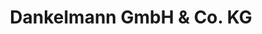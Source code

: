 ---
title: "Dankelmann GmbH & Co. KG"
url: /emsbueren/dankelmann-gmbh-und-co-kg/
shop: Bestattungen
---